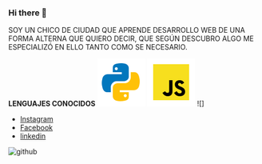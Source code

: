 ### Hi there 👋

SOY UN CHICO DE CIUDAD QUE APRENDE DESARROLLO WEB DE UNA FORMA ALTERNA
QUE QUIERO DECIR, QUE SEGÚN DESCUBRO ALGO ME ESPECIALIZÓ EN ELLO TANTO COMO SE NECESARIO.

**LENGUAJES CONOCIDOS**
![PYTHON](icons8-python.svg)
![JAVASCRIPT](icons8-javascript.svg)
![]
- [Instagram](https://instagram.com/)
- [Facebook](https://facebook.com)
- [linkedin](https://es.linkedin.com)


![github](https://github-profile-trophy.vercel.app/?username=MarcosDominguezVega&theme=radical&no-frame=false&no-bg=false&margin-w=4)
